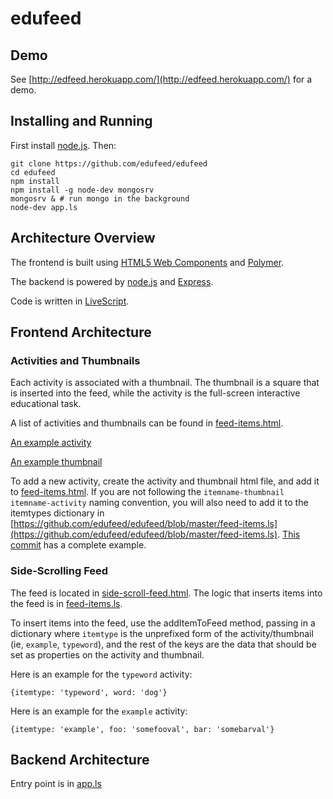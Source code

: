 # edufeed

## Demo

See [http://edfeed.herokuapp.com/](http://edfeed.herokuapp.com/) for a demo.

## Installing and Running

First install [node.js](https://nodejs.org/). Then:

```
git clone https://github.com/edufeed/edufeed
cd edufeed
npm install
npm install -g node-dev mongosrv
mongosrv & # run mongo in the background
node-dev app.ls
```

## Architecture Overview

The frontend is built using [HTML5 Web Components](http://webcomponents.org/) and [Polymer](https://www.polymer-project.org/).

The backend is powered by [node.js](https://nodejs.org/) and [Express](http://expressjs.com/).

Code is written in [LiveScript](http://livescript.net/).

## Frontend Architecture

### Activities and Thumbnails

Each activity is associated with a thumbnail. The thumbnail is a square that is inserted into the feed, while the activity is the full-screen interactive educational task.

A list of activities and thumbnails can be found in [feed-items.html](https://github.com/edufeed/edufeed/blob/master/feed-items.html).

[An example activity](https://github.com/edufeed/edufeed/blob/master/example-activity.ls)

[An example thumbnail](https://github.com/edufeed/edufeed/blob/master/example-thumbnail.ls)

To add a new activity, create the activity and thumbnail html file, and add it to [feed-items.html](https://github.com/edufeed/edufeed/blob/master/feed-items.html). If you are not following the `itemname-thumbnail` `itemname-activity` naming convention, you will also need to add it to the itemtypes dictionary in [https://github.com/edufeed/edufeed/blob/master/feed-items.ls](https://github.com/edufeed/edufeed/blob/master/feed-items.ls). [This commit](https://github.com/edufeed/edufeed/commit/5971a4013471af77cea8df6a26169e8ef9c61a48) has a complete example.

### Side-Scrolling Feed

The feed is located in [side-scroll-feed.html](https://github.com/edufeed/edufeed/blob/master/side-scroll-feed.html). The logic that inserts items into the feed is in [feed-items.ls](https://github.com/edufeed/edufeed/blob/master/feed-items.ls).

To insert items into the feed, use the addItemToFeed method, passing in a dictionary where `itemtype` is the unprefixed form of the activity/thumbnail (ie, `example`, `typeword`), and the rest of the keys are the data that should be set as properties on the activity and thumbnail.

Here is an example for the `typeword` activity:

```
{itemtype: 'typeword', word: 'dog'}
```

Here is an example for the `example` activity:

```
{itemtype: 'example', foo: 'somefooval', bar: 'somebarval'}
```

## Backend Architecture

Entry point is in [app.ls](https://github.com/edufeed/edufeed/blob/master/app.ls)


